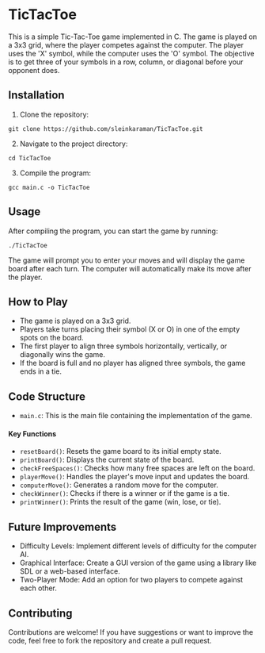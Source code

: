# TicTacToe

This is a simple Tic-Tac-Toe game implemented in C. The game is played on a 3x3 grid, where the player competes against the computer. The player uses the 'X' symbol, while the computer uses the 'O' symbol. The objective is to get three of your symbols in a row, column, or diagonal before your opponent does.

## Installation

1. Clone the repository:
```
git clone https://github.com/sleinkaraman/TicTacToe.git
```
2. Navigate to the project directory:
```
cd TicTacToe
```
3. Compile the program:
```
gcc main.c -o TicTacToe
```
## Usage

After compiling the program, you can start the game by running:
```
./TicTacToe
```
The game will prompt you to enter your moves and will display the game board after each turn. The computer will automatically make its move after the player.

## How to Play

- The game is played on a 3x3 grid.
- Players take turns placing their symbol (X or O) in one of the empty spots on the board.
- The first player to align three symbols horizontally, vertically, or diagonally wins the game.
- If the board is full and no player has aligned three symbols, the game ends in a tie.

## Code Structure

- `main.c`: This is the main file containing the implementation of the game.

#### Key Functions

- `resetBoard()`: Resets the game board to its initial empty state.
- `printBoard()`: Displays the current state of the board.
- `checkFreeSpaces()`: Checks how many free spaces are left on the board.
- `playerMove()`: Handles the player's move input and updates the board.
- `computerMove()`: Generates a random move for the computer.
- `checkWinner()`: Checks if there is a winner or if the game is a tie.
- `printWinner()`: Prints the result of the game (win, lose, or tie).

## Future Improvements

- Difficulty Levels: Implement different levels of difficulty for the computer AI.
- Graphical Interface: Create a GUI version of the game using a library like SDL or a web-based interface.
- Two-Player Mode: Add an option for two players to compete against each other.

## Contributing

Contributions are welcome! If you have suggestions or want to improve the code, feel free to fork the repository and create a pull request.
























